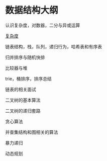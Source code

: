 # 数据结构大纲

认识复杂度，对数器，二分与异或运算

[复杂度](https://github.com/sanzhixiong19860117/dataStructure/tree/master/dya01)

链表结构，栈，队列，递归行为，哈希表和有序表

归并排序与随机快排

比较器与堆

trie，桶排序，排序总结

链表的相关面试

二叉树的基本算法

二叉树的递归套路

贪心算法

并查集结构和图相关的算法

暴力递归

动态规划



